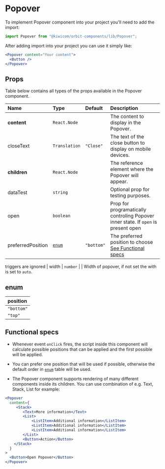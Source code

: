# Popover
To implement Popover component into your project you'll need to add the import:
```jsx
import Popover from "@kiwicom/orbit-components/lib/Popover";
```
After adding import into your project you can use it simply like:
```jsx
<Popover content="Your content">
  <Button />
</Popover>
```

## Props
Table below contains all types of the props available in the Popover component.

| Name              | Type                  | Default         | Description                      |
| :---------------- | :-------------------- | :-------------- | :------------------------------- |
| **content**       | `React.Node`          |                 | The content to display in the Popover.
| closeText         | `Translation`         | `"Close"`       | The text of the close button to display on mobile devices.
| **children**      | `React.Node`          |                 | The reference element where the Popover will appear.
| dataTest          | `string`              |                 | Optional prop for testing purposes.
| open              | `boolean`             |                 | Prop for programatically controling Popover inner state. If `open` is present open 
| preferredPosition | [`enum`](#enum)       | `"bottom"`      | The preferred position to choose [See Functional specs](#functional-specs)
triggers are ignored
| width             | `number`              |                 | Width of popover, if not set the with is set to `auto`.

## enum
| position          | 
| :---------------- | 
| `"bottom"`        | 
| `"top"`           | 


## Functional specs
* Whenever event `onClick` fires, the script inside this component will calculate possible positions that can be applied and the first possible will be applied.

* You can prefer one position that will be used if possible, otherwise the default order in [`enum`](#enum) table will be used.

* The Popover component supports rendering of many different components inside its children. You can use combination of e.g. Text, Stack, List for example:

```jsx
<Popover
  content={
     <Stack>
        <Text>More information</Text>
        <List>
            <ListItem>Additional information</ListItem>
            <ListItem>Additional information</ListItem>
            <ListItem>Additional information</ListItem>
        </List>
        <Button>Action</Button>
    </Stack>
  }
>
  <Button>Open Popover</Button>
</Popover>
```


